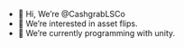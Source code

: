 - 👋 Hi, We’re @CashgrabLSCo
- 👀 We’re interested in asset flips.
- 🌱 We’re currently programming with unity.

<!---
CashgrabLSCo/CashgrabLSCo is a ✨ special ✨ repository because its `README.md` (this file) appears on your GitHub profile.
You can click the Preview link to take a look at your changes.
--->
